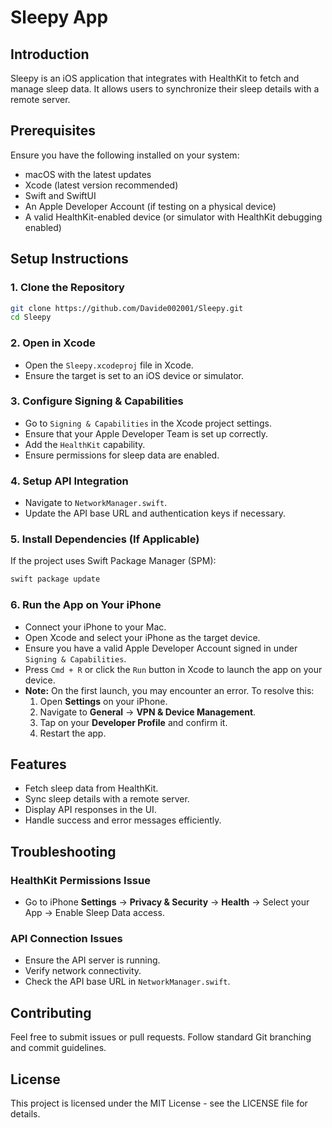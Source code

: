# Sleepy App

## Introduction
Sleepy is an iOS application that integrates with HealthKit to fetch and manage sleep data. It allows users to synchronize their sleep details with a remote server.

## Prerequisites
Ensure you have the following installed on your system:
- macOS with the latest updates
- Xcode (latest version recommended)
- Swift and SwiftUI
- An Apple Developer Account (if testing on a physical device)
- A valid HealthKit-enabled device (or simulator with HealthKit debugging enabled)

## Setup Instructions
### 1. Clone the Repository
```bash
git clone https://github.com/Davide002001/Sleepy.git
cd Sleepy
```

### 2. Open in Xcode
- Open the `Sleepy.xcodeproj` file in Xcode.
- Ensure the target is set to an iOS device or simulator.

### 3. Configure Signing & Capabilities
- Go to `Signing & Capabilities` in the Xcode project settings.
- Ensure that your Apple Developer Team is set up correctly.
- Add the `HealthKit` capability.
- Ensure permissions for sleep data are enabled.

### 4. Setup API Integration
- Navigate to `NetworkManager.swift`.
- Update the API base URL and authentication keys if necessary.

### 5. Install Dependencies (If Applicable)
If the project uses Swift Package Manager (SPM):
```bash
swift package update
```

### 6. Run the App on Your iPhone
- Connect your iPhone to your Mac.
- Open Xcode and select your iPhone as the target device.
- Ensure you have a valid Apple Developer Account signed in under `Signing & Capabilities`.
- Press `Cmd + R` or click the `Run` button in Xcode to launch the app on your device.
- **Note:** On the first launch, you may encounter an error. To resolve this:
  1. Open **Settings** on your iPhone.
  2. Navigate to **General** → **VPN & Device Management**.
  3. Tap on your **Developer Profile** and confirm it.
  4. Restart the app.

## Features
- Fetch sleep data from HealthKit.
- Sync sleep details with a remote server.
- Display API responses in the UI.
- Handle success and error messages efficiently.

## Troubleshooting
### HealthKit Permissions Issue
- Go to iPhone **Settings** → **Privacy & Security** → **Health** → Select your App → Enable Sleep Data access.

### API Connection Issues
- Ensure the API server is running.
- Verify network connectivity.
- Check the API base URL in `NetworkManager.swift`.

## Contributing
Feel free to submit issues or pull requests. Follow standard Git branching and commit guidelines.

## License
This project is licensed under the MIT License - see the LICENSE file for details.

